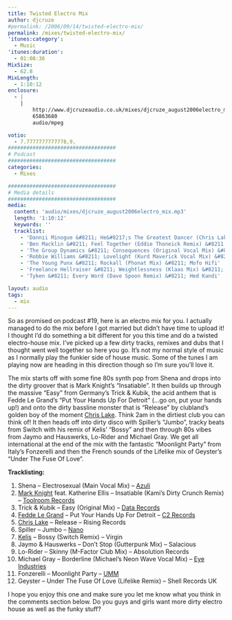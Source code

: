 ```yaml
---
title: Twisted Electro Mix
author: djcruze
#permalink: /2006/09/14/twisted-electro-mix/
permalink: /mixes/twisted-electro-mix/
'itunes:category':
  - Music
'itunes:duration':
  - 01:08:36
MixSize:
  - 62.8
MixLength:
  - 1:10:12
enclosure:
  - |
    |
        http://www.djcruzeaudio.co.uk/mixes/djcruze_august2006electro_mix.mp3
        65863680
        audio/mpeg

votio:
  - 7.7777777777778,9,
###################################
# Podcast
###################################
categories:
  - Mixes

###################################
# Media details
###################################
media:
  content: 'audio/mixes/djcruze_august2006electro_mix.mp3'
  length: '1:10:12'
  keywords: ''
  tracklist:
    - 'Dannii Minogue &#8211; He&#8217;s The Greatest Dancer (Chris Lake Remix) &#8211; AATW'
    - 'Ben Macklin &#8211; Feel Together (Eddie Thoneick Remix) &#8211; Free2Air Recordings'
    - 'The Group Dynamics &#8211; Consequences (Original Vocal Mix) &#8211; UMM'
    - 'Robbie Williams &#8211; Lovelight (Kurd Maverick Vocal Mix) &#8211; EMI'
    - 'The Young Punx &#8211; Rockall (Phonat Mix) &#8211; Mofo Hifi'
    - 'Freelance Hellraiser &#8211; Weightlessness (Klaas Mix) &#8211; Ugly Truth'
    - 'Tyken &#8211; Every Word (Dave Spoon Remix) &#8211; Hed Kandi'

layout: audio
tags:
  - mix
---
```


So as promised on podcast #19, here is an electro mix for you. I actually managed to do the mix before I got married but didn&#8217;t have time to upload it! I thought I&#8217;d do something a bit different for you this time and do a twisted electro-house mix. I&#8217;ve picked up a few dirty tracks, remixes and dubs that I thought went well together so here you go. It&#8217;s not my normal style of music as I normally play the funkier side of house music. Some of the tunes I am playing now are heading in this direction though so I&#8217;m sure you&#8217;ll love it.

The mix starts off with some fine 80s synth pop from Shena and drops into the dirty groover that is Mark Knight&#8217;s &#8220;Insatiable&#8221;. It then builds up through the massive &#8220;Easy&#8221; from Germany&#8217;s Trick &#038; Kubik, the acid anthem that is Fedde Le Grand&#8217;s &#8220;Put Your Hands Up For Detroit&#8221; (&#8230;go on, put your hands up!) and onto the dirty bassline monster that is &#8220;Release&#8221; by clubland&#8217;s golden boy of the moment [Chris Lake][1]. Think 2am in the dirtiest club you can think of! It then heads off into dirty disco with Spiller&#8217;s &#8220;Jumbo&#8221;, tracky beats from Switch with his remix of Kelis&#8217; &#8220;Bossy&#8221; and then through 80s vibes from Jaymo and Hauswerks, Lo-Rider and Michael Gray. We get all international at the end of the mix with the fantastic &#8220;Moonlight Party&#8221; from Italy&#8217;s Fonzerelli and then the French sounds of the Lifelike mix of Geyster&#8217;s &#8220;Under The Fuse Of Love&#8221;.

**Tracklisting:**

1. Shena &#8211; Electrosexual (Main Vocal Mix) &#8211; [Azuli][2]
2. [Mark Knight][3] feat. Katherine Ellis &#8211; Insatiable (Kami&#8217;s Dirty Crunch Remix) &#8211; [Toolroom Records][4]
3. Trick &#038; Kubik &#8211; Easy (Original Mix) &#8211; [Data Records][5]
4. [Fedde Le Grand][6] &#8211; Put Your Hands Up For Detroit &#8211; [C2 Records][7]
5. [Chris Lake][1] &#8211; Release &#8211; Rising Records
6. Spiller &#8211; Jumbo &#8211; [Nano][8]
7. [Kelis][9] &#8211; Bossy (Switch Remix) &#8211; Virgin
8. Jaymo &#038; Hauswerks &#8211; Don&#8217;t Stop (Gutterpunk Mix) &#8211; Salacious
9. Lo-Rider &#8211; Skinny (M-Factor Club Mix) &#8211; Absolution Records
10. Michael Gray &#8211; Borderline (Michael&#8217;s Neon Wave Vocal Mix) &#8211; [Eye Industries][10]
11. Fonzerelli &#8211; Moonlight Party &#8211; [UMM][11]
12. Geyster &#8211; Under The Fuse Of Love (Lifelike Remix) &#8211; Shell Records UK

I hope you enjoy this one and make sure you let me know what you think in the comments section below. Do you guys and girls want more dirty electro house as well as the funky stuff?

[1]: http://www.chris-lake.com/
[2]: http://www.azuli.com/
[3]: http://www.djmarkknight.com/
[4]: http://www.toolroomrecords.com/
[5]: http://www.ministryofsound.com/
[6]: http://www.feddelegrand.com/
[7]: http://www.myspace.com/cr2records
[8]: http://www.myspace.com/nanorec
[9]: http://www.kelis.co.uk/
[10]: http://www.eyeindustries.com/
[11]: http://www.ummrecords.com/
